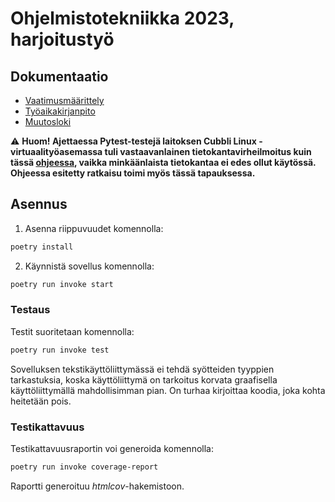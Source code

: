 # Ohjelmistotekniikka 2023, harjoitustyö

## Dokumentaatio
- [Vaatimusmäärittely](./dokumentaatio/vaatimusmaarittely.md)
- [Työaikakirjanpito](./dokumentaatio/tuntikirjanpito.md)
- [Muutosloki](./dokumentaatio/changelog.md)

⚠️ **Huom! Ajettaessa Pytest-testejä laitoksen Cubbli Linux -virtuaalityöasemassa tuli vastaavanlainen tietokantavirheilmoitus kuin tässä [ohjeessa](https://ohjelmistotekniikka-hy.github.io/python/toteutus#sqlite-tietokanta-lukkiutuminen-virtuaality%C3%B6asemalla), vaikka minkäänlaista tietokantaa ei edes ollut käytössä. Ohjeessa esitetty ratkaisu toimi myös tässä tapauksessa.**

## Asennus
1. Asenna riippuvuudet komennolla:

```bash
poetry install
```
2. Käynnistä sovellus komennolla:

```bash
poetry run invoke start
```
### Testaus

Testit suoritetaan komennolla:

```bash
poetry run invoke test
```
Sovelluksen tekstikäyttöliittymässä ei tehdä syötteiden tyyppien tarkastuksia, koska käyttöliittymä on tarkoitus korvata graafisella käyttöliittymällä mahdollisimman pian. On turhaa kirjoittaa koodia, joka kohta heitetään pois.

### Testikattavuus

Testikattavuusraportin voi generoida komennolla:

```bash
poetry run invoke coverage-report
```

Raportti generoituu _htmlcov_-hakemistoon.
